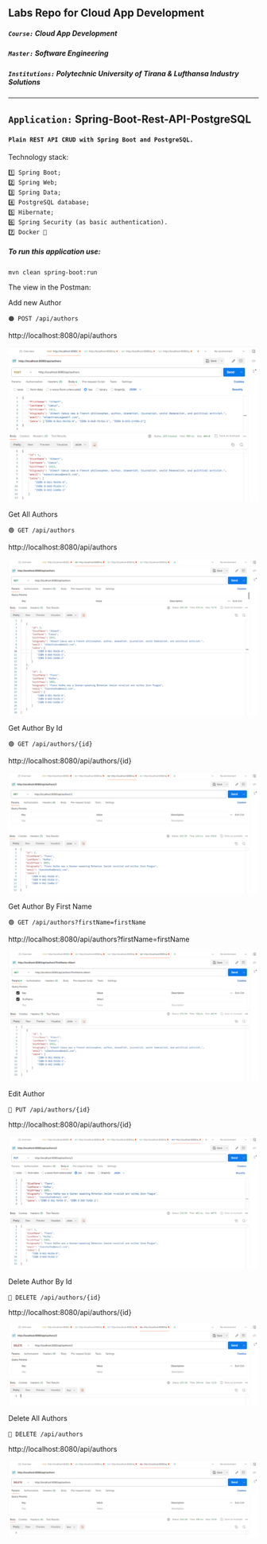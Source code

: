 ## Labs Repo for Cloud App Development
##### `Course:` Cloud App Development
##### `Master:` Software Engineering
##### `Institutions:` Polytechnic University of Tirana & Lufthansa Industry Solutions

---

## `Application:` Spring-Boot-Rest-API-PostgreSQL

#### `Plain REST API CRUD with Spring Boot and PostgreSQL.`

Technology stack:

    1️⃣ Spring Boot;
    2️⃣ Spring Web;
    3️⃣ Spring Data;
    4️⃣ PostgreSQL database;
    5️⃣ Hibernate;
    6️⃣ Spring Security (as basic authentication).
    7️⃣ Docker 🐳

##### To run this application use:

`mvn clean spring-boot:run`

The view in the Postman:

Add new Author

`🟠 POST /api/authors`

http://localhost:8080/api/authors

![Add New Author](img/AddAuthor.png "Add New Author")

Get All Authors

`🟢 GET /api/authors`

http://localhost:8080/api/authors

![Get All Authors](img/GetAllAuthors.png "Get All Authors")

Get Author By Id

`🟢 GET /api/authors/{id}`

http://localhost:8080/api/authors/{id}

![Get Author By Id](img/GetAuthorById.png "Get Author By Id")

Get Author By First Name

`🟢 GET /api/authors?firstName=firstName`

http://localhost:8080/api/authors?firstName=firstName

![Get Author By First Name](img/GetAuthorsByFirstName.png "Get Author By First Name")

Edit Author

`🔵 PUT /api/authors/{id}`

http://localhost:8080/api/authors/{id}

![Edit Author](img/EditAuthor.png "Edit Author")

Delete Author By Id

`🔴 DELETE /api/authors/{id}`

http://localhost:8080/api/authors/{id}

![Delete Author By Id](img/DeleteAuthorById.png "Delete Author By Id")

Delete All Authors

`🔴 DELETE /api/authors`

http://localhost:8080/api/authors

![Delete All Authors](img/DeleteAllAuthors.png "Delete All Authors")
